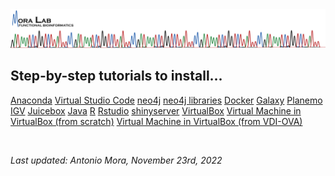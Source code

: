 <img src="images/MORALAB_Banner.png">

## Step-by-step tutorials to install...

[Anaconda](anaconda/)
[Virtual Studio Code](coding-tools/vscode/)
[neo4j](databases/neo4j/)
[neo4j libraries](databases/neo4j_libraries/)
[Docker](docker/)
[Galaxy](galaxy/galaxy/)
[Planemo](galaxy/planemo/)
[IGV](genomics/igv/)
[Juicebox](genomics/juicebox/)
[Java](java/)
[R](R/R/)
[Rstudio](R/rstudio/)
[shinyserver](R/shinyserver/)
[VirtualBox](virtualbox/virtualbox/)
[Virtual Machine in VirtualBox (from scratch)](virtualbox/VM_install_OS/)
[Virtual Machine in VirtualBox (from VDI-OVA)](virtualbox/VM_impo_expo)

<br>

*Last updated: Antonio Mora, November 23rd, 2022*
